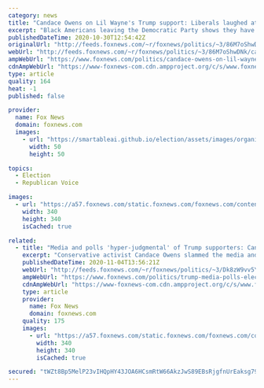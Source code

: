 ```yaml
---
category: news
title: "Candace Owens on Lil Wayne's Trump support: Liberals laughed at idea of 'Black Exit' by Dems"
excerpt: "Black Americans leaving the Democratic Party shows they have done nothing for the Black community, according to author Candace Owens on Friday."
publishedDateTime: 2020-10-30T12:54:42Z
originalUrl: "http://feeds.foxnews.com/~r/foxnews/politics/~3/86M7oShwDNk/candace-owens-on-lil-waynes-trump-support-i-predicted-black-exit-from-democratic-party-and-liberals-laughe"
webUrl: "http://feeds.foxnews.com/~r/foxnews/politics/~3/86M7oShwDNk/candace-owens-on-lil-waynes-trump-support-i-predicted-black-exit-from-democratic-party-and-liberals-laughe"
ampWebUrl: "https://www.foxnews.com/politics/candace-owens-on-lil-waynes-trump-support-i-predicted-black-exit-from-democratic-party-and-liberals-laughe.amp"
cdnAmpWebUrl: "https://www-foxnews-com.cdn.ampproject.org/c/s/www.foxnews.com/politics/candace-owens-on-lil-waynes-trump-support-i-predicted-black-exit-from-democratic-party-and-liberals-laughe.amp"
type: article
quality: 164
heat: -1
published: false

provider:
  name: Fox News
  domain: foxnews.com
  images:
    - url: "https://smartableai.github.io/election/assets/images/organizations/foxnews.com-50x50.jpg"
      width: 50
      height: 50

topics:
  - Election
  - Republican Voice

images:
  - url: "https://a57.foxnews.com/static.foxnews.com/foxnews.com/content/uploads/2020/10/340/340/image-5.png?ve=1&tl=1"
    width: 340
    height: 340
    isCached: true

related:
  - title: "Media and polls 'hyper-judgmental' of Trump supporters: Candace Owens"
    excerpt: "Conservative activist Candace Owens slammed the media and pollsters for once again failing to accurately predict the presidential election."
    publishedDateTime: 2020-11-04T13:56:21Z
    webUrl: "http://feeds.foxnews.com/~r/foxnews/politics/~3/Dk8zW9vv5Y4/trump-media-polls-election-black-support-vote-candace-owens-brian-kilmeade"
    ampWebUrl: "https://www.foxnews.com/politics/trump-media-polls-election-black-support-vote-candace-owens-brian-kilmeade.amp"
    cdnAmpWebUrl: "https://www-foxnews-com.cdn.ampproject.org/c/s/www.foxnews.com/politics/trump-media-polls-election-black-support-vote-candace-owens-brian-kilmeade.amp"
    type: article
    provider:
      name: Fox News
      domain: foxnews.com
    quality: 175
    images:
      - url: "https://a57.foxnews.com/static.foxnews.com/foxnews.com/content/uploads/2018/09/340/340/calebparkeheadshot0622182.jpg?ve=1&tl=1"
        width: 340
        height: 340
        isCached: true

secured: "tWZt8Bp5MelP23vIHQpHY43JOA6HCsmRtW66AkzJwS89EBsRjgfnUrEaksg793Dfbvr/t6sNQyGPpqwT47UcIekE3Ln78LedWKo6mvdHW7pZ6tm0iFpt7p6rbbzq66knOo+D8GhoHoIjib8i0wEjrgL/ssJvSb8Ct1W2ZAbQhBE1XxaNAHHoVSJig8TQ56BV3OxBMbb9WEMiNjojuEuojdr53CfnXpxJ2Niil49aZaiNg0mY6XEP/u4mxka3GlJX7xPmP47ACwT957wHUR9qODhvJEQ4r2XXAEAR0/ChcI+dto6/ry6wrxi4GrritKiOSgsbhGdwTtedlJR8IQ8aBon/KwHBf993SdF9wzXe7EY=;OWL4Rc0yQF7/gnOOf8JEPg=="
---
```


